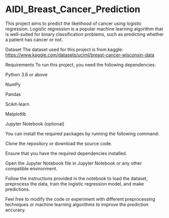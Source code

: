 <h1>AIDI_Breast_Cancer_Prediction</h1>
This project aims to predict the likelihood of cancer using logistic regression. Logistic regression is a popular machine learning algorithm that is well-suited for binary classification problems, such as predicting whether a patient has cancer or not.

Dataset The dataset used for this project is from kaggle: https://www.kaggle.com/datasets/uciml/breast-cancer-wisconsin-data

Requirements To run this project, you need the following dependencies:

Python 3.6 or above

NumPy

Pandas

Scikit-learn

Matplotlib

Jupyter Notebook (optional)

You can install the required packages by running the following command:

Clone the repository or download the source code.

Ensure that you have the required dependencies installed.

Open the Jupyter Notebook file in Jupyter Notebook or any other compatible environment.

Follow the instructions provided in the notebook to load the dataset, preprocess the data, train the logistic regression model, and make predictions.

Feel free to modify the code or experiment with different preprocessing techniques or machine learning algorithms to improve the prediction accuracy.
